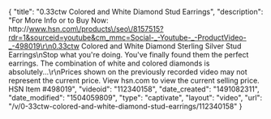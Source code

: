 {
    "title": "0.33ctw Colored and White Diamond Stud Earrings",
    "description": "For More Info or to Buy Now: http:\/\/www.hsn.com\/products\/seo\/8157515?rdr=1&sourceid=youtube&cm_mmc=Social-_-Youtube-_-ProductVideo-_-498019\r\n0.33ctw Colored and White Diamond Sterling Silver Stud Earrings\nStop what you're doing. You've finally found them  the perfect earrings. The combination of white and colored diamonds is absolutely...\r\nPrices shown on the previously recorded video may not represent the current price.  View hsn.com to view the current selling price. HSN Item #498019",
    "videoid": "112340158",
    "date_created": "1491082311",
    "date_modified": "1504059809",
    "type": "captivate",
    "layout": "video",
    "url": "\/v\/0-33ctw-colored-and-white-diamond-stud-earrings\/112340158"
}